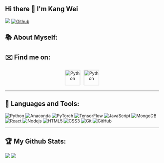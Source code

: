 ## Hi there 👋 I'm Kang Wei

![](https://visitor-badge.laobi.icu/badge?page_id=kangggwei.kangggwei) [![Github](https://img.shields.io/github/followers/kangggwei?label=Follow&style=social)](https://github.com/kangggwei)

## :books: About Myself:




## ✉️ Find me on:
<p align="center">
 <a href="https://linkedin.com/in/kang-wei-ong-24a450177" target="_blank" rel="noopener noreferrer"> <img src="https://cdn.jsdelivr.net/npm/simple-icons@v3/icons/linkedin.svg" alt="Python" height="50" style="vertical-align:top; margin:4px"></a>
 <a href="mailto:ongkangwei7@gmail.com"> <img src="https://cdn.jsdelivr.net/npm/simple-icons@v3/icons/gmail.svg" alt="Python" height="50" style="vertical-align:top; margin:4px"></a>
</p>
<hr />

## 🧰 Languages and Tools:
![Python](https://img.shields.io/badge/-Python-black?style=flat-square&logo=Python)
![Anaconda](https://img.shields.io/badge/-Anaconda-black?style=flat-square&logo=anaconda)
![PyTorch](https://img.shields.io/badge/-PyTorch-black?style=flat-square&logo=pytorch)
![TensorFlow](https://img.shields.io/badge/-TensorFlow-black?style=flat-square&logo=tensorflow)
![JavaScript](https://img.shields.io/badge/-JavaScript-black?style=flat-square&logo=javascript)
![MongoDB](https://img.shields.io/badge/-MongoDB-black?style=flat-square&logo=mongodb)
![React](https://img.shields.io/badge/-React-black?style=flat-square&logo=react)
![Nodejs](https://img.shields.io/badge/-Nodejs-black?style=flat-square&logo=Node.js)
![HTML5](https://img.shields.io/badge/-HTML5-black?style=flat-square&logo=html5&logoColor=white)
![CSS3](https://img.shields.io/badge/-CSS3-black?style=flat-square&logo=css3)
![Git](https://img.shields.io/badge/-Git-black?style=flat-square&logo=git)
![GitHub](https://img.shields.io/badge/-GitHub-black?style=flat-square&logo=github)
<hr />

## :trophy: My Github Stats:

<a href="https://github-readme-stats.vercel.app/api?username=kangggwei&hide_title=true&count_private=true&show_icons=true&theme=tokyonight">
  <img  align="left" src="https://github-readme-stats.vercel.app/api?username=kangggwei&hide_title=true&count_private=true&show_icons=true&theme=tokyonight" />
</a>
<a href="https://github-readme-stats.vercel.app/api/top-langs/?username=kangggwei&hide_title=true&theme=tokyonight">
  <img align="left" src="https://github-readme-stats.vercel.app/api/top-langs/?username=kangggwei&hide_title=true&theme=tokyonight" />
</a>

[linkedin]: https://linkedin.com/in/kang-wei-ong-24a450177
[mail]: mailto:ongkangwei7@gmail.com

